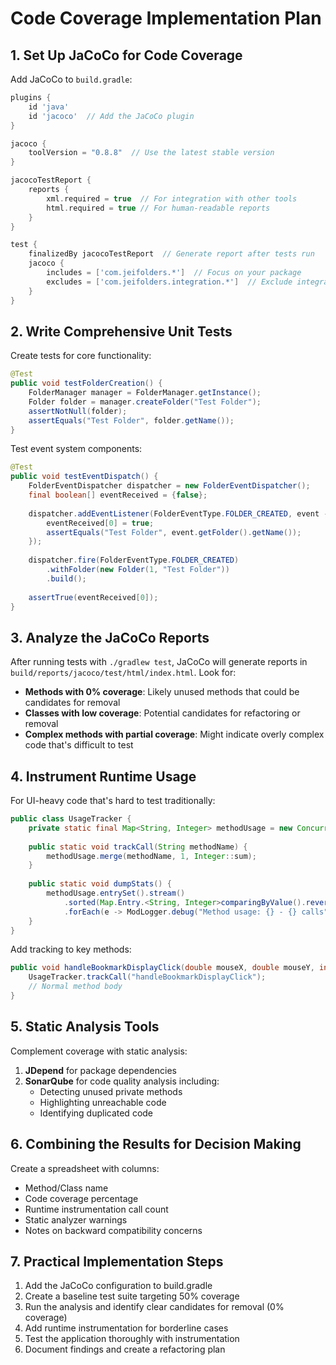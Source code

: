 # Code Coverage Implementation Plan

## 1. Set Up JaCoCo for Code Coverage

Add JaCoCo to `build.gradle`:

```gradle
plugins {
    id 'java'
    id 'jacoco'  // Add the JaCoCo plugin
}

jacoco {
    toolVersion = "0.8.8"  // Use the latest stable version
}

jacocoTestReport {
    reports {
        xml.required = true  // For integration with other tools
        html.required = true // For human-readable reports
    }
}

test {
    finalizedBy jacocoTestReport  // Generate report after tests run
    jacoco {
        includes = ['com.jeifolders.*']  // Focus on your package
        excludes = ['com.jeifolders.integration.*']  // Exclude integration code as needed
    }
}
```

## 2. Write Comprehensive Unit Tests

Create tests for core functionality:

```java
@Test
public void testFolderCreation() {
    FolderManager manager = FolderManager.getInstance();
    Folder folder = manager.createFolder("Test Folder");
    assertNotNull(folder);
    assertEquals("Test Folder", folder.getName());
}
```

Test event system components:

```java
@Test
public void testEventDispatch() {
    FolderEventDispatcher dispatcher = new FolderEventDispatcher();
    final boolean[] eventReceived = {false};
    
    dispatcher.addEventListener(FolderEventType.FOLDER_CREATED, event -> {
        eventReceived[0] = true;
        assertEquals("Test Folder", event.getFolder().getName());
    });
    
    dispatcher.fire(FolderEventType.FOLDER_CREATED)
        .withFolder(new Folder(1, "Test Folder"))
        .build();
        
    assertTrue(eventReceived[0]);
}
```

## 3. Analyze the JaCoCo Reports

After running tests with `./gradlew test`, JaCoCo will generate reports in `build/reports/jacoco/test/html/index.html`. Look for:

- **Methods with 0% coverage**: Likely unused methods that could be candidates for removal
- **Classes with low coverage**: Potential candidates for refactoring or removal
- **Complex methods with partial coverage**: Might indicate overly complex code that's difficult to test

## 4. Instrument Runtime Usage

For UI-heavy code that's hard to test traditionally:

```java
public class UsageTracker {
    private static final Map<String, Integer> methodUsage = new ConcurrentHashMap<>();
    
    public static void trackCall(String methodName) {
        methodUsage.merge(methodName, 1, Integer::sum);
    }
    
    public static void dumpStats() {
        methodUsage.entrySet().stream()
            .sorted(Map.Entry.<String, Integer>comparingByValue().reversed())
            .forEach(e -> ModLogger.debug("Method usage: {} - {} calls", e.getKey(), e.getValue()));
    }
}
```

Add tracking to key methods:

```java
public void handleBookmarkDisplayClick(double mouseX, double mouseY, int button) {
    UsageTracker.trackCall("handleBookmarkDisplayClick");
    // Normal method body
}
```

## 5. Static Analysis Tools

Complement coverage with static analysis:

1. **JDepend** for package dependencies
2. **SonarQube** for code quality analysis including:
   - Detecting unused private methods
   - Highlighting unreachable code
   - Identifying duplicated code

## 6. Combining the Results for Decision Making

Create a spreadsheet with columns:
- Method/Class name
- Code coverage percentage
- Runtime instrumentation call count
- Static analyzer warnings
- Notes on backward compatibility concerns

## 7. Practical Implementation Steps

1. Add the JaCoCo configuration to build.gradle
2. Create a baseline test suite targeting 50% coverage
3. Run the analysis and identify clear candidates for removal (0% coverage)
4. Add runtime instrumentation for borderline cases
5. Test the application thoroughly with instrumentation
6. Document findings and create a refactoring plan